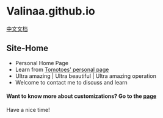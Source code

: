 # Valinaa.github.io
[中文文档](<README.zh_CN.md>)
## Site-Home
- Personal Home Page
- Learn from [Tomotoes' personal page](https://github.com/Tomotoes/HomePage)
- Ultra amazing | Ultra beautiful | Ultra amazing operation
- Welcome to contact me to discuss and learn
#### Want to know more about customizations? Go to the [page](https://github.com/Valinaa/Site-Home)

Have a nice time!
